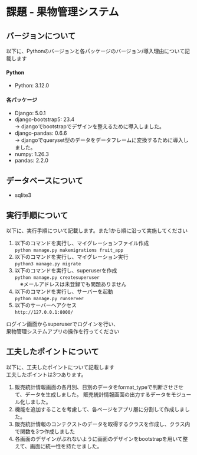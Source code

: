 # 課題 - 果物管理システム

## バージョンについて
以下に、Pythonのバージョンと各パッケージのバージョン/導入理由について記載します
#### Python  
- Python: 3.12.0
#### 各パッケージ  
- Django: 5.0.1
- django-bootstrap5: 23.4  
  → djangoでbootstrapでデザインを整えるために導入しました。
- django-pandas: 0.6.6  
  → djangoでqueryset型のデータをデータフレームに変換するために導入しました。  
- numpy: 1.26.3
- pandas: 2.2.0

## データベースについて
- sqlite3

## 実行手順について
以下に、実行手順について記載します。また1から順に沿って実施してください  

1. 以下のコマンドを実行し、マイグレーションファイル作成  
```python manage.py makemigrations fruit_app```
2. 以下のコマンドを実行し、マイグレーション実行  
```python3 manage.py migrate```
3. 以下のコマンドを実行し、superuserを作成  
```python manage.py createsuperuser```  
　※メールアドレスは未登録でも問題ありません
4. 以下のコマンドを実行し、サーバーを起動  
```python manage.py runserver```
5. 以下のサーバーへアクセス  
```http://127.0.0.1:8000/```

ログイン画面からsuperuserでログインを行い、  
果物管理システムアプリの操作を行ってください

## 工夫したポイントについて  
以下に、工夫したポイントについて記載します  
工夫したポイントは3つあります。
1. 販売統計情報画面の各月別、日別のデータをformat_typeで判断させさせて、データを生成しました。
   販売統計情報画面の出力するデータをモジュール化しました。
2. 機能を追加することを考慮して、各ページをアプリ層に分割して作成しました。
3. 販売統計情報のコンテクストのデータを取得するクラスを作成し、クラス内で関数を3つ作成しました
4. 各画面のデザインがぶれないように画面のデザインをbootstrapを用いて整えて、画面に統一性を持たせました。
   

